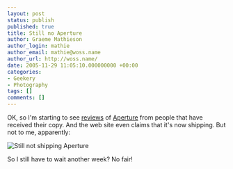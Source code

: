 ```yaml
---
layout: post
status: publish
published: true
title: Still no Aperture
author: Graeme Mathieson
author_login: mathie
author_email: mathie@woss.name
author_url: http://woss.name/
date: 2005-11-29 11:05:10.000000000 +00:00
categories:
- Geekery
- Photography
tags: []
comments: []
---
```

OK, so I'm starting to see <a href="http://www.jennandlucien.net/lucien/archives/2005/11/aperture_mini_r.html">reviews</a> of <a href="http://www.apple.com/aperture/">Aperture</a> from people that have received their copy.  And the web site even claims that it's now shipping.  But not to me, apparently:

<img src='http://woss.name/wp-content/stillnoaperture.png' alt='Still not shipping Aperture' class="centered" />

So I still have to wait another week?  No fair!

